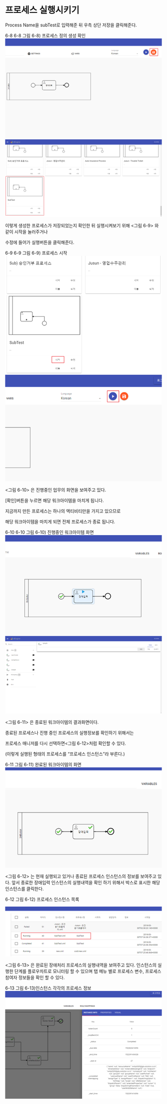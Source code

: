 # 프로세스 실행시키기
Process Name을 subTest로 입력해준 뒤 우측 상단 저장을 클릭해준다.



6-8 6-8
그림 6-8) 프로세스 정의 생성 확인
![](/contents/06_모델링%20툴의%20사용법/02/img1.png)
![](/contents/06_모델링%20툴의%20사용법/02/img2.png)




이렇게 생성한 프로세스가 저장되었는지 확인한 뒤 실행시켜보기 위해 <그림 6-9> 와 같이 시작을 눌러주거나

수정에 들어가 실행버튼을 클릭해준다.



6-9 6-9
그림 6-9) 프로세스 시작
![](/contents/06_모델링%20툴의%20사용법/02/img3.png)
![](/contents/06_모델링%20툴의%20사용법/02/img4.png)




<그림 6-10> 은 진행중인 업무의 화면을 보여주고 있다.

[확인]버튼을 누르면 해당 워크아이템을 마치게 됩니다.

지금까지 만든 프로세스는 하나의 액티비티만을 가지고 있으므로

해당 워크아이템을 마치게 되면 전체 프로세스가 종료 됩니다.



6-10 6-10
그림 6-10) 진행중인 워크아이템 화면
![](/contents/06_모델링%20툴의%20사용법/02/img5.png)
![](/contents/06_모델링%20툴의%20사용법/02/img6.png)






<그림 6-11> 은 종료된 워크아이템의 결과화면이다.

종료된 프로세스나 진행 중인 프로세스의 실행정보를 확인하기 위해서는

프로세스 매니저를 다시 선택하면<그림 6-12>처럼 확인할 수 있다.

(이렇게 실행된 형태의 프로세스를 “프로세스 인스턴스”라 부른다.)



6-11
그림 6-11) 완료된 워크아이템의 화면
![](/contents/06_모델링%20툴의%20사용법/02/img7.png)


<그림 6-12> 는 현재 실행되고 있거나 종료된 프로세스 인스턴스의 정보를 보여주고 있다. 앞서 종료한 장애입력 인스턴스의 실행내역을 확인 하기 위해서 박스로 표시한 해당 인스턴스를 클릭한다.



6-12
그림 6-12) 프로세스 인스턴스 목록

![](/contents/06_모델링%20툴의%20사용법/02/img8.png)


<그림 6-13> 은 완료된 장애처리 프로세스의 실행내역을 보여주고 있다. 인스턴스의 실행한 단계를 플로우차트로 모니터링 할 수 있으며 탭 메뉴 별로 프로세스 변수, 프로세스 참여자 정보들을 확인 할 수 있다.



6-13
그림 6-13)인스턴스 각각의 프로세스 정보
![](/contents/06_모델링%20툴의%20사용법/02/img9.png)
